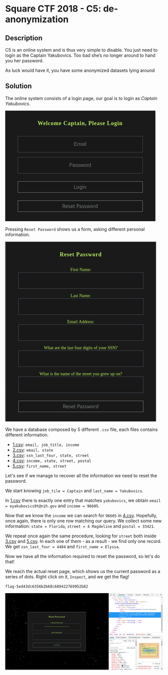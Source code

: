 # Square CTF 2018 - C5: de-anonymization

## Description
C5 is an online system and is thus very simple to disable. You just need to login as the Captain Yakubovics. Too bad she’s no longer around to hand you her password.

As luck would have it, you have some anonymized datasets lying around

## Solution

The online system consists of a login page, our goal is to login as _Captain Yakubovics_.

![login_page](./img/login.png)

Pressing `Reset Password` shows us a form, asking different personal information.

![reset_page](./img/reset.png)

We have a database composed by 5 different `.csv` file, each files contains different information.

- [1.csv](./data/1.csv): `email, job_title, income`
- [2.csv](./data/2.csv): `email, state`
- [3.csv](./data/3.csv): `ssn_last_four, state, street`
- [4.csv](./data/4.csv): `income, state, street, postal`
- [5.csv](./data/5.csv): `first_name, street`

Let's see if we manage to recover all the information we need to reset the password.

We start knowing `job_tile = Captain` and `last_name = Yakubovics`.

In [1.csv](./data/1.csv) there is exactly one entry that matches `yakubovics`, we obtain
`email = eyakubovics9t@nih.gov` and `income = 96605`.

Now that we know the `income` we can search for `96605` in [4.csv](./data/4.csv). Hopefully, once again, there is only one row matching our query. We collect some new information: `state = Florida`, `street = 4 Magdeline` and `postal = 33421`.

We repeat once again the same procedure, looking for `street` both inside [3.csv](./data/3.csv) and [5.csv](./data/5.csv). In each one of them - as a result - we find only one record. We get
`ssn_last_four = 4484` and `first_name = Elyssa`.

Now we have all the information required to reset the password, so let's do that!

We reach the actual reset page, which shows us the current password as a series of dots. Right click on it, `Inspect`, and we get the flag!

```
flag-5ed43dc6356b2b68c689422769952b82
```

![flag](./img/flag.png)
